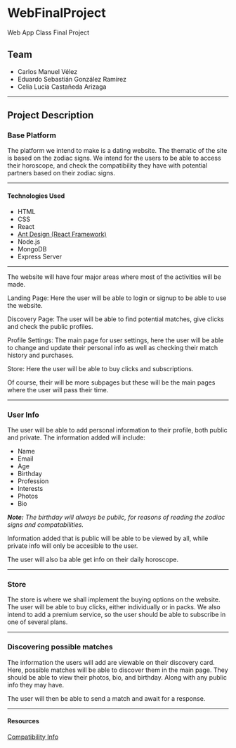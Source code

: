 # WebFinalProject

Web App Class Final Project

## Team

- Carlos Manuel Vélez
- Eduardo Sebastián González Ramírez
- Celia Lucía Castañeda Arizaga

---

## Project Description

### Base Platform

The platform we intend to make is a dating website. The thematic of the site is based on the zodiac signs.
We intend for the users to be able to access their horoscope, and check the compatibility they have with
potential partners based on their zodiac signs.

---

#### Technologies Used

- HTML
- CSS
- React
- [Ant Design (React Framework)](https://ant.design/)
- Node.js
- MongoDB
- Express Server

---

The website will have four major areas where most of the activities will be made.

Landing Page:
Here the user will be able to login or signup to be able to use the website.

Discovery Page:
The user will be able to find potential matches, give clicks and check the public profiles.

Profile Settings:
The main page for user settings, here the user will be able to change and update their personal info
as well as checking their match history and purchases.

Store:
Here the user will be able to buy clicks and subscriptions.

Of course, their will be more subpages but these will be the main pages where the user will pass their time.

---

### User Info

The user will be able to add personal information to their profile, both public and private.
The information added will include:

- Name
- Email
- Age
- Birthday
- Profession
- Interests
- Photos
- Bio

_**Note:** The birthday will always be public, for reasons of reading the zodiac signs and compatabilities._

Information added that is public will be able to be viewed by all, while private info will only be accesible to
the user.

The user will also ba able get info on their daily horoscope.

---

### Store

The store is where we shall implement the buying options
on the website. The user will be able to buy clicks,
either individually or in packs. We also intend to
add a premium service, so the user should be able to
subscribe in one of several plans.

---

### Discovering possible matches

The information the users will add are viewable
on their discovery card. Here, possible matches will
be able to discover them in the main page. They
should be able to view their photos, bio, and
birthday. Along with any public info they may have.

The user will then be able to send a match and
await for a response.

---

#### Resources
[Compatibility Info](https://www.astrology.com/love/compatibility)
